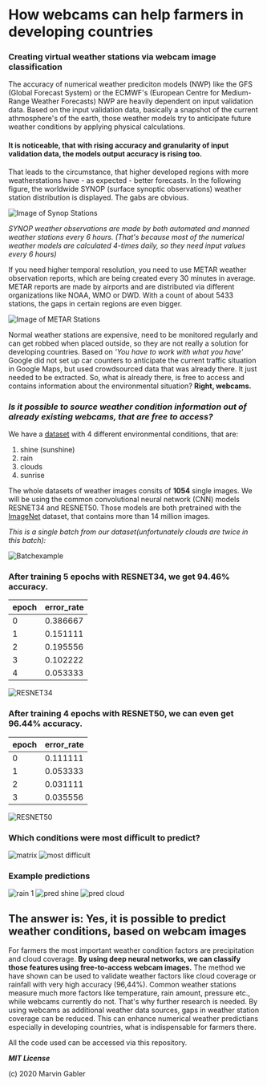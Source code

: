 # How webcams can help farmers in developing countries

### Creating virtual weather stations via webcam image classification

The accuracy of numerical weather prediciton models (NWP) like the GFS (Global Forecast System) or the ECMWF's (European Centre for Medium-Range Weather Forecasts) NWP are heavily dependent on input validation data. Based on the input validation data, basically a snapshot of the current athmosphere's of the earth, those weather models try to anticipate future weather conditions by applying physical calculations. 

#### It is noticeable, that with rising accuracy and granularity of input validation data, the models output accuracy is rising too. 
That leads to the circumstance, that higher developed regions with more weatherstations have - as expected - better forecasts. In the following figure, the worldwide SYNOP (surface synoptic observations) weather station distribution is displayed. The gabs are obvious.


![Image of Synop Stations](./assets/synop_2018.png)

*SYNOP weather observations are made by both automated and manned weather stations every 6 hours. (That's because most of the numerical weather models are calculated 4-times daily, so they need input values every 6 hours)*

If you need higher temporal resolution, you need to use METAR weather observation reports, which are being created every 30 minutes in average. METAR reports are made by airports and are distributed via different organizations like NOAA, WMO or DWD. With a count of about 5433 stations, the gaps in certain regions are even bigger.

![Image of METAR Stations](./assets/metar_2018.png)


Normal weather stations are expensive, need to be monitored regularly and can get robbed when placed outside, so they are not really a solution for developing countries. Based on *'You have to work with what you have'* Google did not set up car counters to anticipate the current traffic situation in Google Maps, but used crowdsourced data that was already there. It just needed to be extracted. So, what is already there, is free to access and contains information about the environmental situation? **Right, webcams.**

### *Is it possible to source weather condition information out of already existing webcams, that are free to access?*

We have a [dataset](https://data.mendeley.com/datasets/4drtyfjtfy/1#:~:text=Multi%2Dclass%20weather%20dataset\(MWD,image%20using%20heterogeneous%20ensemble%20method%E2%80%9D.) with 4 different environmental conditions, that are:
1. shine (sunshine)
2. rain
3. clouds
4. sunrise

The whole datasets of weather images consits of **1054** single images. We will be using the common convolutional neural network (CNN) models RESNET34 and RESNET50. Those models are both pretrained with the [ImageNet](http://www.image-net.org/) dataset, that contains more than 14 million images. 

*This is a single batch from our dataset(unfortunately clouds are twice in this batch):*

![Batchexample](./assets/batch_example.png)

### After training 5 epochs with RESNET34, we get 94.46% accuracy. 

| epoch | error_rate |
|-------|------------|
| 0     | 0.386667   |
| 1     | 0.151111   |
| 2     | 0.195556   |
| 3     | 0.102222   |
| 4     | 0.053333   |

![RESNET34](./assets/resnet34.png)

### After training 4 epochs with RESNET50, we can even get 96.44% accuracy. 

| epoch | error_rate |
|-------|------------|
| 0     | 0.111111   |
| 1     | 0.053333   |
| 2     | 0.031111   |
| 3     | 0.035556   |

![RESNET50](./assets/resnet50.png)


### Which conditions were most difficult to predict?

![matrix](./assets/resnet_conf_matrix.png)
![most difficult](./assets/most_difficult.png)

### Example predictions

![rain 1](./assets/pred_rain.png)
![pred shine](./assets/pred_shine.png)
![pred cloud](./assets/pred_cloud.png)


## The answer is: Yes, it is possible to predict weather conditions, based on webcam images

For farmers the most important weather condition factors are precipitation and cloud coverage. **By using deep neural networks, we can classify those features using free-to-access webcam images.** The method we have shown can be used to validate weather factors like cloud coverage or rainfall with very high accuracy (96,44%). Common weather stations measure much more factors like temperature, rain amount, pressure etc., while webcams currently do not. That's why further research is needed. By using webcams as additional weather data sources, gaps in weather station coverage can be reduced. This can enhance numerical weather predictians especially in developing countries, what is indispensable for farmers there.


All the code used can be accessed via this repository.

***MIT License***

(c) 2020 Marvin Gabler